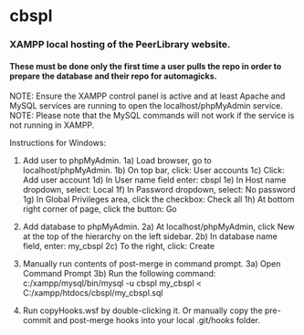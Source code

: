 # cbspl

### XAMPP local hosting of the PeerLibrary website.

#### These must be done only the first time a user pulls the repo in order to prepare the database and their repo for automagicks.

NOTE: Ensure the XAMPP control panel is active and at least Apache and MySQL services are running to open the localhost/phpMyAdmin service.
NOTE: Please note that the MySQL commands will not work if the service is not running in XAMPP.


Instructions for Windows:
1) Add user to phpMyAdmin.
	1a) Load browser, go to localhost/phpMyAdmin.
	1b) On top bar, click: User accounts
	1c) Click: Add user account
	1d) In User name field enter: cbspl
	1e) In Host name dropdown, select: Local
	1f) In Password dropdown, select: No password
	1g) In Global Privileges area, click the checkbox: Check all
	1h) At bottom right corner of page, click the button: Go

2) Add database to phpMyAdmin.
	2a) At localhost/phpMyAdmin, click New at the top of the hierarchy on the left sidebar.
	2b) In database name field, enter: my_cbspl
	2c) To the right, click: Create

3) Manually run contents of post-merge in command prompt.
	3a) Open Command Prompt
	3b) Run the following command:
		c:/xampp/mysql/bin/mysql -u cbspl my_cbspl < C:/xampp/htdocs/cbspl/my_cbspl.sql
   
4) Run copyHooks.wsf by double-clicking it.
	Or manually copy the pre-commit and post-merge hooks into your local .git/hooks folder.

